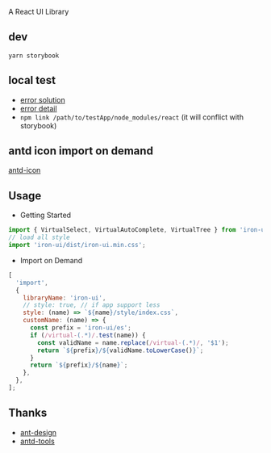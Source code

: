 A React UI Library

## dev

```
yarn storybook
```

## local test

- [error solution](https://reactjs.org/warnings/invalid-hook-call-warning.html)
- [error detail](https://github.com/facebook/react/issues/13991)
- `npm link /path/to/testApp/node_modules/react` (it will conflict with storybook)

## antd icon import on demand

[antd-icon](https://www.zhihu.com/question/308898834)

## Usage

- Getting Started

```javascript
import { VirtualSelect, VirtualAutoComplete, VirtualTree } from 'iron-ui';
// load all style
import 'iron-ui/dist/iron-ui.min.css';
```

- Import on Demand

```javascript
[
  'import',
  {
    libraryName: 'iron-ui',
    // style: true, // if app support less
    style: (name) => `${name}/style/index.css`,
    customName: (name) => {
      const prefix = 'iron-ui/es';
      if (/virtual-(.*)/.test(name)) {
        const validName = name.replace(/virtual-(.*)/, '$1');
        return `${prefix}/${validName.toLowerCase()}`;
      }
      return `${prefix}/${name}`;
    },
  },
];
```

## Thanks

- [ant-design](https://github.com/ant-design/ant-design)
- [antd-tools](https://github.com/ant-design/antd-tools)
